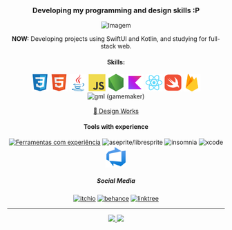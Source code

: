 <div align="center">
  <h3>Developing my programming and design skills :P</h3>
  
  ![Imagem](https://github.com/user-attachments/assets/201428e8-9807-47e6-9b6d-862b392ee812)
<br>

  <b> NOW:</b> Developing projects using SwiftUI and Kotlin, and studying for full-stack web.

  <div align="center">
    <h4>Skills:</h4>
    <img src='https://github.com/devicons/devicon/blob/v2.16.0/icons/css3/css3-original.svg' alt='css' height='40'>
    <img src='https://github.com/devicons/devicon/blob/master/icons/html5/html5-original.svg' alt='html' height='40'>
    <img src='https://github.com/devicons/devicon/blob/master/icons/java/java-original.svg' alt='java' height='40'>
    <img src='https://github.com/devicons/devicon/blob/master/icons/javascript/javascript-original.svg' alt='js' height='40'>
    <img src='https://github.com/devicons/devicon/blob/master/icons/nodejs/nodejs-original.svg' alt='nodejs' height='40'>
    <img src='https://github.com/devicons/devicon/blob/master/icons/kotlin/kotlin-original.svg' alt='kotlin' height='40'>
    <img src='https://github.com/devicons/devicon/blob/master/icons/react/react-original.svg' alt='react' height='40'>
    <img src='https://github.com/devicons/devicon/blob/master/icons/swift/swift-original.svg' alt='swift' height='40'>
    <img src="https://github.com/devicons/devicon/blob/master/icons/firebase/firebase-original.svg" alt="firebase" height ="40">
    <img src='https://user-images.githubusercontent.com/60024796/170530530-b17fc2f4-91ad-4b2b-ad58-d6d4b3ed9aac.png' alt='gml (gamemaker)' height='40'>
  </div>

  <br>

  <div align=center>
  <a href="https://www.figma.com/design/TjkEK7oCiXR7HuaA2ex3e0/portf%C3%B3lioOverview-Ingryd?node-id=0-1&t=i5k3aCiotZC4mryH-1"> 💾 Design Works</a>
    
  <b><h4>Tools with experience</h4></b>
    
  [![Ferramentas com experiência](https://skillicons.dev/icons?i=figma,gamemakerstudio,androidstudio,idea,vscode,godot,ai,git&theme=dark)](https://skillicons.dev)
  <img src="https://avatars.githubusercontent.com/u/21368660?s=200&v=4" alt="aseprite/libresprite" height="50">
  <img src="https://static-00.iconduck.com/assets.00/apps-insomnia-icon-2048x2048-2mq9u7v5.png" alt="insomnia" height="50">
   <img src="https://cdn.icon-icons.com/icons2/3053/PNG/512/xcode_macos_bigsur_icon_189539.png" alt="xcode" height="50">
   <img src="https://github.com/devicons/devicon/blob/master/icons/azuredevops/azuredevops-original.svg" alt="azure" height="50">

</div>

<h5>Social Media</h5>
        <a href="https://tkdingryd.itch.io" target="_blank"><img src="https://static-00.iconduck.com/assets.00/itch-io-icon-512x512-wwio9bi8.png" target="_blank" alt="itchio" height="40"></a>
        <a href="https://www.behance.net/ingrydduarte" target="_blank"><img src="https://cdn.icon-icons.com/icons2/1099/PNG/512/1485482326-behance_78664.png" target="_blank" alt="behance" height="40"></a>
        <a href="https://linktr.ee/ingryddev" target="_blank"><img src="https://asset.brandfetch.io/id_tNIm05N/idJgd2UeGc.png" target="_blank" alt="linktree" height="40"></a>
  <hr>

<div align="center">
    <a href="https://github.com/ingrydf12">
      <img height="180em" src="https://github-readme-stats.vercel.app/api/top-langs/?username=ingrydf12&layout=compact&langs_count=9&theme=midnight-purple&hide=yacc&border_radius"/>
      <img height="180em" src="https://github-readme-stats.vercel.app/api?username=ingrydf12&show_icons=true&theme=midnight-purple&include_all_commits=true&count_private=true&border_radius"/>
    </a>
  </div>
